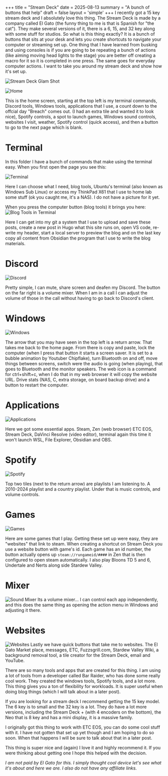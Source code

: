 +++
title = "Stream Deck"
date = 2025-08-13
summary = "A bunch of buttons that help"
draft = false
layout = 'simple'
+++
I recently got a 15 key stream deck and I absolutely love this thing. The Stream Deck is made by a company called El Gato (the funny thing to me is that is Spanish for "the cat"). They make several versions of it, there is a 6, 15, and 32 key along with some stuff for studios. So what is this thing exactly? It is a bunch of buttons that sits at your desk and lets you create shortcuts to navigate your computer or streaming set up. One thing that I have learned from busking and using consoles is if you are going to be repeating a bunch of actions (like aiming moving head lights to the stage) you are better off creating a macro for it so it is completed in one press. The same goes for everyday computer actions. I want to take you around my stream deck and show how it's set up. 

![Stream Deck Glam Shot](/images/stream_deck/stream_deck_glam.png)

![Home](/images/stream_deck/home_screen.png)

This is the home screen, starting at the top left is my terminal commands, Discord tools, Windows tools, applications that I use, a count down to the offcial day "Breach" comes out. (I had an extra tile and wanted it to look nice), Spotify controls, a spot to launch games, Windows sound controls, websites I visit, weather, Spotify control (quick access), and then a button to go to the next page which is blank.

# Terminal
In this folder I have a bunch of commands that make using the terminal easy. When you first open the page you see this: 

![Terminal](/images/stream_deck/terminal_home.png)

Here I can choose what I need, blog tools, Ubuntu's terminal (also known as Windows Sub Linux) or access my ThinkPad X61 that I use to home lab some stuff (ok you caught me, it's a NAS). I do not have a picture for it yet. 


When you press the computer button (blog tools) it brings you here:
![Blog Tools in Terminal](/images/stream_deck/terminal_blog_tools.png)

Here I can get into my git a system that I use to upload and save these posts, create a new post in Hugo what this site runs on, open VS code, re-write my header, start a local server to preview the blog and on the last key copy all content from Obsidian the program that I use to write the blog materials. 

# Discord

![Discord](/images/stream_deck/discord.png)

Pretty simple, I can mute, share screen and deafen my Discord. The button on the far right is a volume mixer. When I am in a call I can adjust the volume of those in the call without having to go back to Discord's client. 

# Windows
![Windows](/images/stream_deck/windows_tools.png)

The arrow that you may have seen in the top left is a return arrow. That takes me back to the home page. From there is copy and paste, lock the computer (when I press that button it starts a screen saver. It is set to a bubble animation by Youtuber Chipflake), turn Bluetooth on and off, move things between screens, switch were the audio is going (when playing), that goes to Bluetooth and the monitor speakers. The web icon is a command for ctrl+shift+c, when I do that in my web browser it will copy the website URL. Drive stats (NAS, C, extra storage, on board backup drive) and a button to restart the computer. 

# Applications
![Applications](/images/stream_deck/applications.png)

Here we got some essential apps. Steam, Zen (web browser) ETC EOS, Stream Deck, DaVinci Resolve (video editor), terminal again this time it won't launch WSL, File Explorer, Obsidian and OBS.

# Spotify
![Spotify](/images/stream_deck/spotify.png)

Top two tiles (next to the return arrow) are playlists I am listening to. A 2010-2024 playlist and a country playlist. Under that is music controls, and volume controls.

# Games

![Games](/images/stream_deck/games.png)

Here are some games that I play. Getting these set up were easy, they are "websites" that link to steam. When creating a shortcut on Stream Deck you use a website button with game's id. Each game has an id number, the button actually opens up `steam://rungameid/####` in Zen that is then configured to open steam automatically. I also play Bloons TD 5 and 6, Undertale and Nerts along side Stardew Valley.

# Mixer
![Sound Mixer](/images/stream_deck/sound_mixer_windows.png)
Its a volume mixer... I can control each app independently, and this does the same thing as opening the action menu in Windows and adjusting it there. 


# Websites
![Websites](/images/stream_deck/webpages.png)
Lastly we have quick buttons that take me to websites. The El Gato Market place, messages, ETC, Fuzzsgrill.com, Stardew Valley Wiki, a background removal tool, a tile creator for the Stream Deck, email and YouTube.


There are so many tools and apps that are created for  this thing. I am using a lot of tools from a developer called Bar Raider, who has done some really cool work. They created the windows tools, Spotify tools, and a lot more. This thing gives you a ton of flexibility for workloads. It is super useful when doing blog things (which I will talk about in a later post). 

If you are looking for a stream deck I recommend getting the 15 key model. The 6 key is to small and the 32 key is a lot. They do have a lot more versions, including the Stream Deck + (with 4 encoders on the bottom), the Neo that is 8 key and has a mini display, it is a massive family. 

I originally got this thing to work with ETC EOS, you can do some cool stuff with it. I have not gotten that set up yet though and I am hoping to do so soon. When that happens I will be sure to talk about that in a later post. 

This thing is super nice and (again) I love it and highly recommend it. If you were thinking about getting one I hope this helped with the decision. 





*I am not paid by El Gato for this. I simply thought cool device let's see what it's about and here we are. I also do not have any affiliate links.*